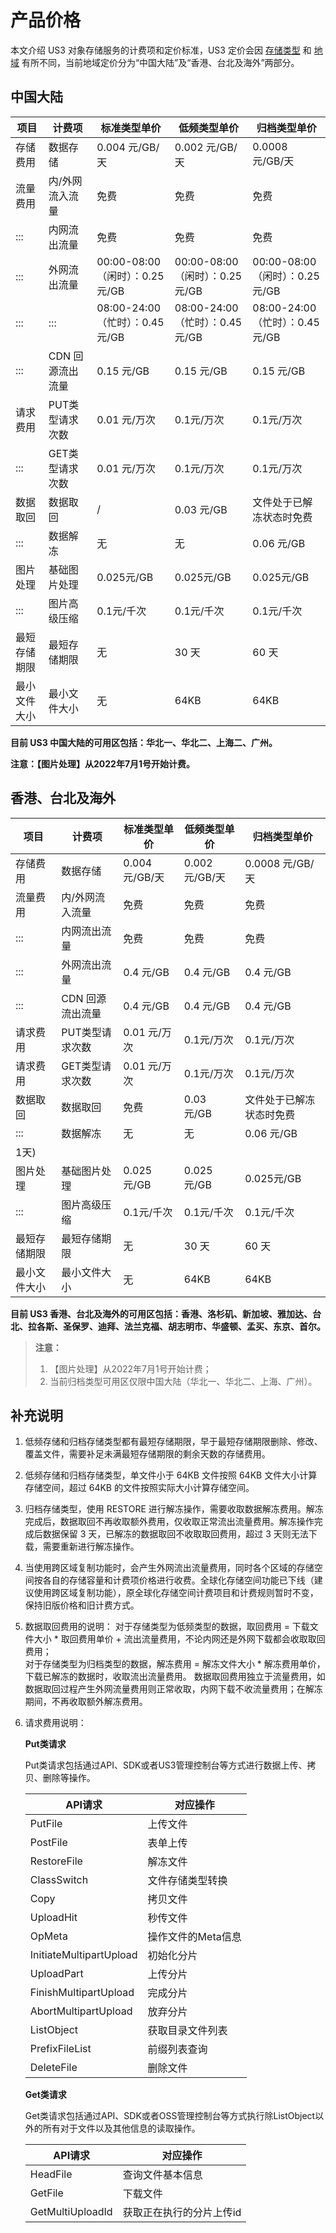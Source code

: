 

# 产品价格

本文介绍 US3 对象存储服务的计费项和定价标准，US3 定价会因 [存储类型](/ufile/introduction/storage_type) 和 [地域](/ufile/introduction/region) 有所不同，当前地域定价分为“中国大陆”及“香港、台北及海外”两部分。

## 中国大陆

| 项目     | 计费项    | 标准类型单价    | 低频类型单价    | 归档类型单价    |
| ------  | --------- | ----------- | -----------    | ---------- |
| 存储费用   | 数据存储      | 0.004 元/GB/天              | 0.002 元/GB/天              | 0.0008 元/GB/天               |
| 流量费用   | 内/外网流入流量  | 免费                       | 免费                       | 免费                       |
| :::    | 内网流出流量    | 免费                       | 免费                       | 免费                       |
| :::    | 外网流出流量    | 00:00-08:00（闲时）：0.25 元/GB | 00:00-08:00（闲时）：0.25 元/GB | 00:00-08:00（闲时）：0.25 元/GB |
| :::    | :::       | 08:00-24:00（忙时）：0.45 元/GB | 08:00-24:00（忙时）：0.45 元/GB | 08:00-24:00（忙时）：0.45 元/GB |
| :::    | CDN 回源流出流量 | 0.15 元/GB                 | 0.15 元/GB                 | 0.15 元/GB                 |
| 请求费用  | PUT类型请求次数   | 0.01 元/万次               | 0.1元/万次                 | 0.1元/万次                 |
| :::   | GET类型请求次数   | 0.01 元/万次               | 0.1元/万次                 | 0.1元/万次                 |
|  数据取回   | 数据取回      | /                       | 0.03 元/GB                 | 文件处于已解冻状态时免费                 |
| :::    | 数据解冻      | 无                       | 无                 | 0.06 元/GB  |
| 图片处理 | 基础图片处理    | 0.025元/GB                       |   0.025元/GB                    |0.025元/GB                                    |
| :::  | 图片高级压缩    | 0.1元/千次                       |   0.1元/千次         |0.1元/千次|
| 最短存储期限 | 最短存储期限    | 无                        | 30 天                      | 60 天                      |
| 最小文件大小 | 最小文件大小    | 无                        | 64KB                      | 64KB                      |

**目前 US3 中国大陆的可用区包括：华北一、华北二、上海二、广州。**<br>

**注意：【图片处理】从2022年7月1号开始计费。**

## 香港、台北及海外

| 项目     | 计费项    | 标准类型单价    | 低频类型单价    | 归档类型单价    |
| ------ | --------- | ----------- | -----------  | ---------- |
| 存储费用   | 数据存储      | 0.004 元/GB/天 | 0.002 元/GB/天 | 0.0008 元/GB/天 |
| 流量费用   | 内/外网流入流量  | 免费          | 免费          | 免费         |
| :::    | 内网流出流量    | 免费          | 免费          | 免费         |
| :::    | 外网流出流量    | 0.4 元/GB     | 0.4 元/GB     | 0.4 元/GB    |
| :::    | CDN 回源流出流量 | 0.4 元/GB     | 0.4 元/GB     | 0.4 元/GB    |
| 请求费用  | PUT类型请求次数   | 0.01 元/万次               | 0.1元/万次                 | 0.1元/万次                 |
| 请求费用  | GET类型请求次数   | 0.01 元/万次               | 0.1元/万次                 | 0.1元/万次     |
| 数据取回   | 数据取回      | 免费                       | 0.03 元/GB                 | 文件处于已解冻状态时免费                 |
| :::    | 数据解冻      | 无                       | 无                 | 0.06 元/GB                |
|1天)  |||||
| 图片处理 | 基础图片处理    | 0.025元/GB                       |   0.025元/GB                    |0.025元/GB                                    |
| :::  | 图片高级压缩    | 0.1元/千次                       |   0.1元/千次         |0.1元/千次|
| 最短存储期限 | 最短存储期限    | 无           | 30 天         | 60 天        |
| 最小文件大小 | 最小文件大小    | 无           | 64KB         | 64KB        |

**目前 US3 香港、台北及海外的可用区包括：香港、洛杉矶、新加坡、雅加达、台北、拉各斯、圣保罗、迪拜、法兰克福、胡志明市、华盛顿、孟买、东京、首尔。**

> **注意：**
>
>1. 【图片处理】从2022年7月1号开始计费；
>2. 当前归档类型可用区仅限中国大陆（华北一、华北二、上海、广州）。

## 补充说明

1. 低频存储和归档存储类型都有最短存储期限，早于最短存储期限删除、修改、覆盖文件，需要补足未满最短存储期限的剩余天数的存储费用。 

2. 低频存储和归档存储类型，单文件小于 64KB 文件按照 64KB 文件大小计算存储空间，超过 64KB 的文件按照实际大小计算存储空间。

3. 归档存储类型，使用 RESTORE 进行解冻操作，需要收取数据解冻费用。解冻完成后，数据取回不再收取额外费用，仅收取正常流出流量费用。解冻操作完成后数据保留 3 天，已解冻的数据取回不收取取回费用，超过 3 天则无法下载，需要重新进行解冻操作。

4. 当使用跨区域复制功能时，会产生外网流出流量费用，同时各个区域的存储空间按各自的存储容量和计费项价格进行收费。全球化存储空间功能已下线（建议使用跨区域复制功能），原全球化存储空间计费项目和计费规则暂时不变，保持旧版价格和旧计费方式。

5. 数据取回费用的说明：
   对于存储类型为低频类型的数据，取回费用 = 下载文件大小 * 取回费用单价 + 流出流量费用，不论内网还是外网下载都会收取取回费用；   
   对于存储类型为归档类型的数据，解冻费用 = 解冻文件大小 * 解冻费用单价，下载已解冻的数据时，收取流出流量费用。
   数据取回费用独立于流量费用，如数据取回过程产生外网流量费用则正常收取，内网下载不收流量费用；在解冻期间，不再收取额外解冻费用。

6. 请求费用说明：

   **Put类请求**

   Put类请求包括通过API、SDK或者US3管理控制台等方式进行数据上传、拷贝、删除等操作。 

   | API请求                 | 对应操作           |
   | ----------------------- | ------------------ |
   | PutFile                 | 上传文件           |
   | PostFile                | 表单上传           |
   | RestoreFile             | 解冻文件           |
   | ClassSwitch             | 文件存储类型转换   |
   | Copy                    | 拷贝文件           |
   | UploadHit               | 秒传文件           |
   | OpMeta                  | 操作文件的Meta信息 |
   | InitiateMultipartUpload | 初始化分片         |
   | UploadPart              | 上传分片           |
   | FinishMultipartUpload   | 完成分片           |
   | AbortMultipartUpload    | 放弃分片           |
   | ListObject              | 获取目录文件列表   |
   | PrefixFileList          | 前缀列表查询       |
   | DeleteFile              | 删除文件           |

   **Get类请求**

   Get类请求包括通过API、SDK或者OSS管理控制台等方式执行除ListObject以外的所有对于文件以及其他信息的读取操作。

   | API请求          | 对应操作                 |
   | ---------------- | ------------------------ |
   | HeadFile         | 查询文件基本信息         |
   | GetFile          | 下载文件                 |
   | GetMultiUploadId | 获取正在执行的分片上传id |
